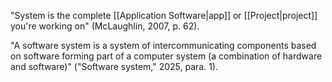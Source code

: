 "System is the complete [[Application Software|app]] or [[Project|project]] you're working on" (McLaughlin, 2007, p. 62).





"A software system is a system of intercommunicating components based on software forming part of a computer system (a combination of hardware and software)" ("Software system," 2025, para. 1).